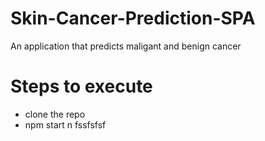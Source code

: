 # Skin-Cancer-Prediction-SPA
An application that predicts maligant and benign cancer

# Steps to execute
+ clone the repo
+ npm start
n
fssfsfsf
